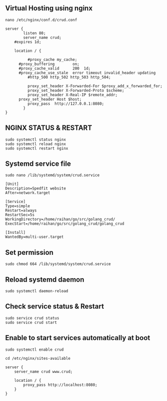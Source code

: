 ## Virtual Hosting using nginx
```
nano /etc/nginx/conf.d/crud.conf
```
```
server {
        listen 80;
        server_name crud;
	#expires 1d;

	location / {

          #proxy_cache my_cache;
	  #proxy_buffering        on;
	  #proxy_cache_valid      200  1d;
	  #proxy_cache_use_stale  error timeout invalid_header updating
          #http_500 http_502 http_503 http_504;

          proxy_set_header X-Forwarded-For $proxy_add_x_forwarded_for;
          proxy_set_header X-Forwarded-Proto $scheme;
          proxy_set_header X-Real-IP $remote_addr;
	  proxy_set_header Host $host;
          proxy_pass  http://127.0.0.1:8080;
        }
}
```

## NGINX STATUS & RESTART
```
sudo systemctl status nginx
sudo systemctl reload nginx
sudo systemctl restart nginx
```

## Systemd service file
```
sudo nano /lib/systemd/system/crud.service
```

```
[Unit]
Description=Spedfit website
After=network.target

[Service]
Type=simple
Restart=always
RestartSec=5s
WorkingDirectory=/home/raihan/go/src/golang_crud/
ExecStart=/home/raihan/go/src/golang_crud/golang_crud

[Install]
WantedBy=multi-user.target
```

## Set permission
```
sudo chmod 664 /lib/systemd/system/crud.service

```

## Reload systemd daemon
```
sudo systemctl daemon-reload
```
## Check service status & Restart 
```
sudo service crud status
sudo service crud start
```

## Enable to start services automatically at boot
```
sudo systemctl enable crud
```

```
cd /etc/nginx/sites-available
```
```
server {
    server_name crud www.crud;

    location / {
        proxy_pass http://localhost:8080;
    }
}
```